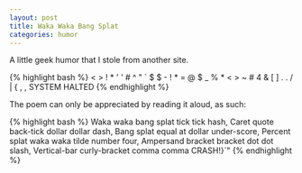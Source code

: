 ```yaml
---
layout: post
title: Waka Waka Bang Splat
categories: humor
---
```


A little geek humor that I stole from another site. 

{% highlight bash %}
< > ! * ' ' #
^ " ` $ $ -
! * = @ $ _
% * < > ~ # 4
& [  ] . . /
| { , , SYSTEM HALTED
{% endhighlight %}

The poem can only be appreciated by reading it aloud, as such:

{% highlight bash %}
Waka waka bang splat tick tick hash,
Caret quote back-tick dollar dollar dash,
Bang splat equal at dollar under-score,
Percent splat waka waka tilde number four,
Ampersand bracket bracket dot dot slash,
Vertical-bar curly-bracket comma comma CRASH!}`"
{% endhighlight %}
